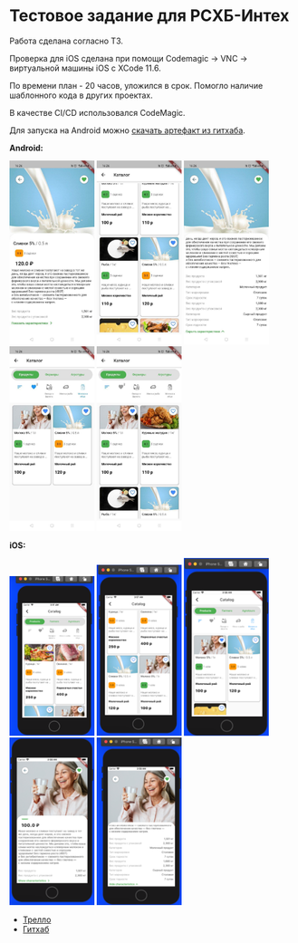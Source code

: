 # Тестовое задание для РСХБ-Интех


Работа сделана согласно ТЗ.

Проверка для iOS сделана при помощи Codemagic -> VNC -> виртуальной машины iOS с XCode 11.6.

По времени план - 20 часов, уложился в срок. Помогло наличие шаблонного кода в других проектах.

В качестве CI/CD использовался CodeMagic.

Для запуска на Android можно [скачать артефакт из гитхаба](https://github.com/ValeriusGC/flutter_rshb_sample/releases/tag/v.0.1.0).

**Android:**

<p float="left">
    <img src="./images/android_1.jpg" alt="drawing" width="150"/>
    <img src="./images/android_2.jpg" alt="drawing" width="150"/>
    <img src="./images/android_3.jpg" alt="drawing" width="150"/>
    <img src="./images/android_4.jpg" alt="drawing" width="150"/>
    <img src="./images/android_5.jpg" alt="drawing" width="150"/>
</p>    

**iOS:**

<p float="left">
    <img src="./images/ios_1.png" alt="drawing" width="150"/>
    <img src="./images/ios_2.png" alt="drawing" width="150"/>
    <img src="./images/ios_3.png" alt="drawing" width="150"/>
    <img src="./images/ios_4.png" alt="drawing" width="150"/>
    <img src="./images/ios_5.png" alt="drawing" width="150"/>
</p>    



- [Трелло](https://trello.com/b/tERK8BLB/%D1%80%D1%81%D1%85%D0%B1-%D1%82%D0%B5%D1%81%D1%82%D0%BE%D0%B2%D0%BE%D0%B5-%D0%B7%D0%B0%D0%B4%D0%B0%D0%BD%D0%B8%D0%B5)
- [Гитхаб](https://github.com/ValeriusGC/flutter_rshb_sample)

